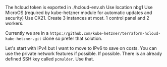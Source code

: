 The hcloud token is exported in ./hcloud-env.sh
Use location nbg1
Use MicroOS (required by kube-hetzner module for automatic updates and security)
Use CX21. Create 3 instances at most. 1 control panel and 2 workers. 

Currently we are in a `https://github.com/kube-hetzner/terraform-hcloud-kube-hetzner.git` clone so prefer that solution.

Let's start with IPv4 but I want to move to IPv6 to save on costs. You can use the private network features if possible.
If possible. There is an already defined SSH key called `pcmulder`. Use that.
